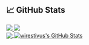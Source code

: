 ## &#x1f4c8; GitHub Stats

<a href="https://github.com/e0wr?tab=followers">
  <img src="https://img.shields.io/github/followers/e0wr">
</a>

<a href="https://github.com/e0wr">
   <img src="https://komarev.com/ghpvc/?username=e0wr">
</a>
</br>

<a href="https://github.com/e0wr">
  <img align="center" src="https://github-readme-stats.vercel.app/api/top-langs/?username=e0wr&title_color=fff&text_color=fff&icon_color=ffff00&bg_color=1a1c1f" />
</a>

<a href="https://github.com/e0wr">
  <img align="center" src="https://github-readme-stats.vercel.app/api?username=e0wr&show_icons=true&line_height=27&count_private=true&title_color=fff&text_color=fff&icon_color=ffff00&bg_color=1a1c1f" alt="wirestivus's GitHub Stats" />
</a>
</br>
</br>
